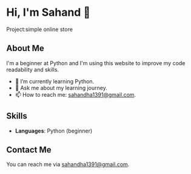 # Hi, I'm Sahand 👋
Project:simple online store
## About Me

I'm a beginner at Python and I'm using this website to improve my code readability and skills.

- 🌱 I’m currently learning Python.
- 💬 Ask me about my learning journey.
- 📫 How to reach me: sahandha1391@gmail.com.

## Skills

- **Languages**: Python (beginner)

## Contact Me

You can reach me via sahandha1391@gmail.com.
